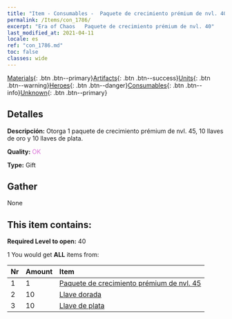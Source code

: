 ```yaml
---
title: "Item - Consumables -  Paquete de crecimiento prémium de nvl. 40"
permalink: /Items/con_1786/
excerpt: "Era of Chaos   Paquete de crecimiento prémium de nvl. 40"
last_modified_at: 2021-04-11
locale: es
ref: "con_1786.md"
toc: false
classes: wide
---
```

 [Materials](/es/Items/){: .btn .btn--primary}[Artifacts](/es/Items/Artifacts/){: .btn .btn--success}[Units](/es/Items/Units/){: .btn .btn--warning}[Heroes](/es/Items/Heroes/){: .btn .btn--danger}[Consumables](/es/Items/Consumables/){: .btn .btn--info}[Unknown](/es/Items/Unknown/){: .btn .btn--primary}

## Detalles
 **Descripción:** Otorga 1 paquete de crecimiento prémium de nvl. 45, 10 llaves de oro y 10 llaves de plata.

 **Quality:** <span style="color: #DA70D6">OK</span>

 **Type:** Gift

## Gather

  None

## This item contains:

 **Required Level to open:** 40

 1 You would get **ALL** items  from:

  | Nr | Amount |     Item    |
  |:---|:-------|:------------|
  | 1 | 1 | [ Paquete de crecimiento prémium de nvl. 45](/es/Items/con_1787/) | 
  | 2 | 10 | [Llave dorada](/es/Items/con_783/) | 
  | 3 | 10 | [Llave de plata](/es/Items/con_693/) | 
